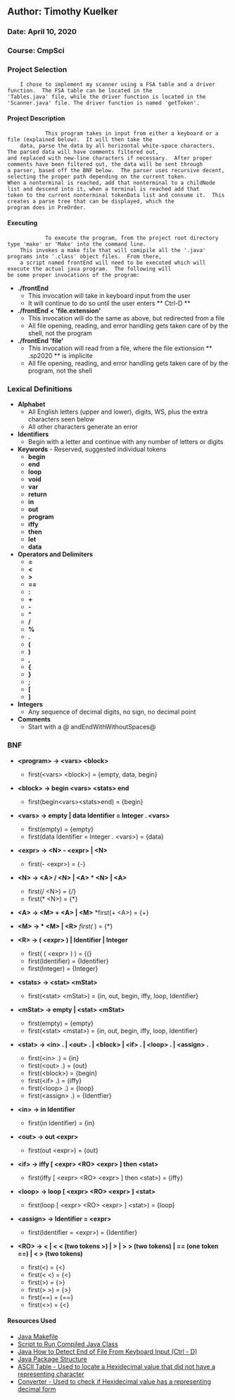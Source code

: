 ## Author: Timothy Kuelker ##
### Date: April 10, 2020 ##
### Course: CmpSci ##


### **Project Selection** ###
        I chose to implement my scanner using a FSA table and a driver function.  The FSA table can be located in the
    'Tables.java' file, while the driver function is located in the 'Scanner.java' file. The driver function is named 'getToken'.

#### **Project Description** ####

                This program takes in input from either a keyboard or a file (explained below).  It will then take the
        data, parse the data by all horizontal white-space characters.  The parsed data will have comments filtered out,
	and replaced with new-line characters if necessary.  After proper comments have been filtered out, the data will be sent through
	a parser, based off the BNF below.  The parser uses recursive decent, selecting the proper path depending on the current token.
	When a nonterminal is reached, add that nonterminal to a childNode list and descend into it, when a terminal is reached add that
	token to the current nonterminal tokenData list and consume it.  This creates a parse tree that can be displayed, which the 
	program does in PreOrder. 
	  

#### **Executing** ####

                To execute the program, from the project root directory type 'make' or 'Make' into the command line.
        This invokes a make file that will comipile all the '.java' programs into '.class' object files.  From there,
        a script named frontEnd will need to be executed which will execute the actual java program.  The following will
	be some proper invocations of the program:


*  **./frontEnd**
    * This invocation will take in keyboard input from the user
    * It will continue to do so until the user enters ** Ctrl-D **
*  **./frontEnd < 'file.extension'**
    * This invocation will do the same as above, but redirected from a file
    * All file opening, reading, and error handling gets taken care of by the shell, not the program
*  **./frontEnd 'file'**
    * This invocation will read from a file, where the file extionsion ** .sp2020 ** is implicite
    * All file opening, reading, and error handling gets taken care of by the program, not the shell

### **Lexical Definitions** ###
*  **Alphabet**
    * All English letters (upper and lower), digits, WS, plus the extra characters seen below
    * All other characters generate an error
*  **Identifiers**
    * Begin with a letter and continue with any number of letters or digits
*  **Keywords** - Reserved, suggested individual tokens
    * **begin**
    * **end**
    * **loop**
    * **void**
    * **var**
    * **return**
    * **in**
    * **out**
    * **program**
    * **iffy**
    * **then**
    * **let**
    * **data**
*  **Operators and Delimiters**
    * **=**
    * **<**
    * **>**
    * **==**
    * **:**
    * **+**
    * **-**
    * \*
    * **/**
    * **%**
    * **.**
    * **(**
    * **)**
    * **,**
    * **{**
    * **}**
    * **;**
    * **[**
    * **]**
*  **Integers**
    * Any sequence of decimal digits, no sign, no decimal point
* **Comments**
    * Start with a @ andEndWithWithoutSpaces@

### **BNF** ###
*  **\<program\> ->   \<vars\> \<block\>**
    * first(\<vars\> \<block\>) = {empty, data, begin}
    
*  **\<block\>   ->   begin \<vars\> \<stats\> end**
    * first(begin\<vars\>\<stats\>end) = {begin}
    
*  **\<vars\>    ->   empty | data Identifier =  Integer  .  \<vars\>**
    * first(empty) = {empty}
    * first(data Identifier =  Integer  .  \<vars\>) = {data}
    
*  **\<expr\>    ->   \<N\> - \<expr\>  | \<N\>**
    * first(- \<expr>\) = {-} 
    
*  **\<N\>       ->   \<A\> / \<N\> | \<A\> * \<N\> | \<A\>**
    * first(/ \<N\>) = {/}
    * first(* \<N\>) = {*}
    
*  **\<A\>       ->   \<M\> + \<A\> | \<M\>**
    *first(+ \<A\>) = {+}
    
*  **\<M\>       ->   * \<M\> |  \<R\>**
    *first(* <M>) = {*}
    
*  **\<R\>       ->   ( \<expr\> ) | Identifier | Integer**
    * first( ( \<expr\> ) ) = {(}
    * first(Identifier) = {Identifier}
    * first(Integer) = {Integer}
    
*  **\<stats\>   ->   \<stat\>  \<mStat\>**
    * first(\<stat\> \<mStat\>) = {in, out, begin, iffy, loop, Identifier}
    
*  **\<mStat\>   ->   empty |  \<stat\>  \<mStat\>**
    * first(empty) = {empty}
    * first(\<stat\> \<mstat\>) = {in, out, begin, iffy, loop, Identifier}
    
*  **\<stat\>    ->   \<in\> .  | \<out\> .  | \<block\> | \<if\> .  | \<loop\> .  | \<assign\> .**
    * first(\<in\> .) = {in}
    * first(\<out\> .) = {out}
    * first(\<block\>) = {begin}
    * first(\<if\> .) = {iffy}
    * first(\<loop\> .) = {loop}
    * first(\<assign\> .) = {Identfier}
    
*  **\<in\>      ->   in  Identifier**
    * first(in Identifier) = {in}
    
*  **\<out\>     ->   out \<expr\>**
    * first(out \<expr\>) = {out}
    
*  **\<if\>      ->   iffy [ \<expr\> \<RO\> \<expr\> ] then \<stat\>**
    * first(iffy [ \<expr\> \<RO\> \<expr\> ] then \<stat\>) = {iffy}
    
*  **\<loop\>    ->   loop  [ \<expr\> \<RO\> \<expr\> ]  \<stat\>**
    * first(loop  [ \<expr\> \<RO\> \<expr\> ]  \<stat\>) = {loop}
    
*  **\<assign\>  ->   Identifier  = \<expr\>**
    * first(Identifier = \<expr\>) = {Identifier}
    
*  **\<RO\>      ->   < | <  <  (two tokens >)  | >  | >  > (two tokens) |  == (one token ==) |   <  >    (two tokens)**
    * first(<) = {<}
    * first(< <) = {<}
    * first(>) = {>}
    * first(> >) = {>}
    * first(==) = {==}
    * first(<>) = {<}




#### **Resources Used** ####
*  [Java Makefile](https://www.cs.swarthmore.edu/~newhall/unixhelp/javamakefiles.html)
*  [Script to Run Compiled Java Class](https://stackoverflow.com/questions/38064801/writing-a-bash-script-to-run-a-java-program)
*  [Java How to Detect End of File From Keyboard Input (Ctrl - D)](https://stackoverflow.com/questions/4208502/how-to-determine-when-end-of-file-has-been-reached)
*  [Java Package Structure](https://docs.oracle.com/javase/tutorial/java/package/namingpkgs.html)
*  [ASCII Table - Used to locate a Hexidecimal value that did not have a representing character](https://www.eso.org/~ndelmott/ascii.html)
*  [Converter - Used to check if Hexidecimal value has a representing decimal form](https://www.branah.com/ascii-converter)                                                                                                     
